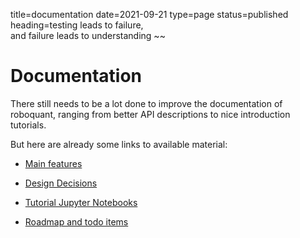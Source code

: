 title=documentation
date=2021-09-21
type=page
status=published
heading=testing leads to failure,<br> and failure leads to understanding
~~

# Documentation
There still needs to be a lot done to improve the documentation of roboquant, ranging from better API descriptions to nice introduction tutorials.

But here are already some links to available material:

- [Main features](/documentation/features.html)

- [Design Decisions](/documentation/design.html)

- [Tutorial Jupyter Notebooks](https://github.com/neurallayer/roboquant-notebook/tree/main)

- [Roadmap and todo items](https://github.com/neurallayer/roboquant/blob/main/docs/TODO.md)